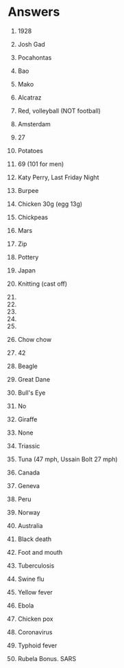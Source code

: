 
# Answers

1. 1928
2. Josh Gad
3. Pocahontas
4. Bao
5. Mako

6. Alcatraz
7. Red, volleyball (NOT football)
8. Amsterdam
9. 27
10. Potatoes

11. 69 (101 for men)
12. Katy Perry, Last Friday Night
13. Burpee
14. Chicken 30g (egg 13g)
15. Chickpeas

16. Mars
17. Zip
18. Pottery
19. Japan
20. Knitting (cast off)

21.
22.
23.
24.
25.

26. Chow chow
27. 42
28. Beagle
29. Great Dane
30. Bull's Eye

31. No
1. Giraffe
1. None
1. Triassic
1. Tuna (47 mph, Ussain Bolt 27 mph)

36. Canada
1. Geneva
1. Peru
1. Norway
1. Australia

41. Black death
1. Foot and mouth
1. Tuberculosis
1. Swine flu
1. Yellow fever
1. Ebola
1. Chicken pox
1. Coronavirus
1. Typhoid fever
1. Rubela
Bonus. SARS

